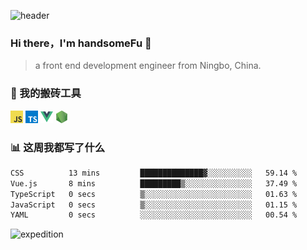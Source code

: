 ![header](https://raw.githubusercontent.com/fzq1998/fzq1998/master/header.png)

### Hi there，I'm handsomeFu 👋

> a front end development engineer from Ningbo, China.

### 🔧 我的搬砖工具
<code><img height="20" src="https://raw.githubusercontent.com/github/explore/80688e429a7d4ef2fca1e82350fe8e3517d3494d/topics/javascript/javascript.png" alt="javascript"></code>
<code><img height="20" src="https://raw.githubusercontent.com/github/explore/80688e429a7d4ef2fca1e82350fe8e3517d3494d/topics/typescript/typescript.png" alt="typescript"></code>
<code><img height="20" src="https://raw.githubusercontent.com/github/explore/80688e429a7d4ef2fca1e82350fe8e3517d3494d/topics/vue/vue.png" alt="vue"></code>
<code><img height="20" src="https://raw.githubusercontent.com/github/explore/80688e429a7d4ef2fca1e82350fe8e3517d3494d/topics/nodejs/nodejs.png" alt="nodejs"></code>



### 📊 这周我都写了什么
<!--START_SECTION:waka-->

```txt
CSS          13 mins         ██████████████▓░░░░░░░░░░   59.14 %
Vue.js       8 mins          █████████▒░░░░░░░░░░░░░░░   37.49 %
TypeScript   0 secs          ▒░░░░░░░░░░░░░░░░░░░░░░░░   01.63 %
JavaScript   0 secs          ▒░░░░░░░░░░░░░░░░░░░░░░░░   01.15 %
YAML         0 secs          ░░░░░░░░░░░░░░░░░░░░░░░░░   00.54 %
```

<!--END_SECTION:waka-->


![expedition](https://raw.githubusercontent.com/fzq1998/fzq1998/master/expedition.gif)


